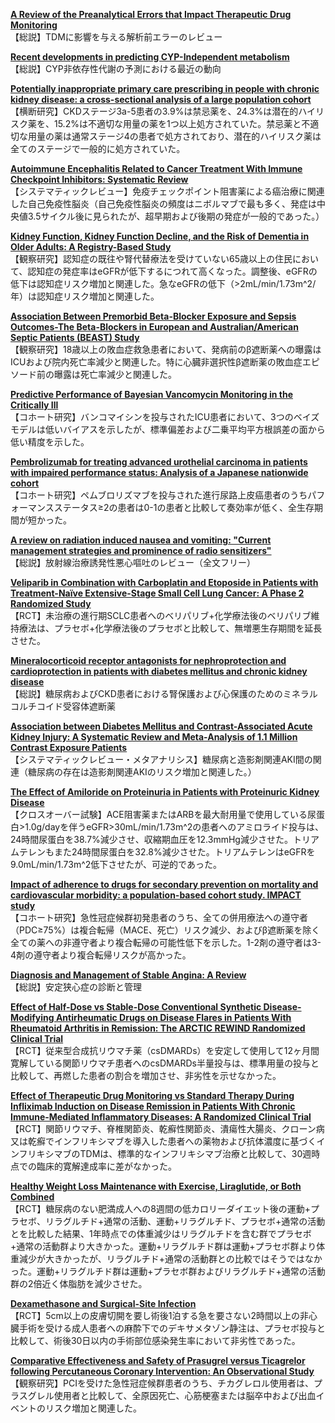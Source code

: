 [**A Review of the Preanalytical Errors that Impact Therapeutic Drug Monitoring**](https://pubmed.ncbi.nlm.nih.gov/33928931/)  
【総説】TDMに影響を与える解析前エラーのレビュー

[**Recent developments in predicting CYP-Independent metabolism**](https://pubmed.ncbi.nlm.nih.gov/33941024/)  
【総説】CYP非依存性代謝の予測における最近の動向

[**Potentially inappropriate primary care prescribing in people with chronic kidney disease: a cross-sectional analysis of a large population cohort**](https://pubmed.ncbi.nlm.nih.gov/33947664/)  
【横断研究】CKDステージ3a-5患者の3.9%は禁忌薬を、24.3%は潜在的ハイリスク薬を、15.2%は不適切な用量の薬を1つ以上処方されていた。禁忌薬と不適切な用量の薬は通常ステージ4の患者で処方されており、潜在的ハイリスク薬は全てのステージで一般的に処方されていた。

[**Autoimmune Encephalitis Related to Cancer Treatment With Immune Checkpoint Inhibitors: Systematic Review**](https://pubmed.ncbi.nlm.nih.gov/33952651/)  
【システマティックレビュー】免疫チェックポイント阻害薬による癌治療に関連した自己免疫性脳炎（自己免疫性脳炎の頻度はニボルマブで最も多く、発症は中央値3.5サイクル後に見られたが、超早期および後期の発症が一般的であった。）

[**Kidney Function, Kidney Function Decline, and the Risk of Dementia in Older Adults: A Registry-Based Study**](https://pubmed.ncbi.nlm.nih.gov/33952656/)  
【観察研究】認知症の既往や腎代替療法を受けていない65歳以上の住民において、認知症の発症率はeGFRが低下するにつれて高くなった。調整後、eGFRの低下は認知症リスク増加と関連した。急なeGFRの低下（>2mL/min/1.73m^2/年）は認知症リスク増加と関連した。

[**Association Between Premorbid Beta-Blocker Exposure and Sepsis Outcomes-The Beta-Blockers in European and Australian/American Septic Patients (BEAST) Study**](https://pubmed.ncbi.nlm.nih.gov/33938711/)  
【観察研究】18歳以上の敗血症救急患者において、発病前のβ遮断薬への曝露はICUおよび院内死亡率減少と関連した。特に心臓非選択性β遮断薬の敗血症エピソード前の曝露は死亡率減少と関連した。

[**Predictive Performance of Bayesian Vancomycin Monitoring in the Critically Ill**](https://pubmed.ncbi.nlm.nih.gov/33938713/)  
【コホート研究】バンコマイシンを投与されたICU患者において、3つのベイズモデルは低いバイアスを示したが、標準偏差および二乗平均平方根誤差の面から低い精度を示した。

[**Pembrolizumab for treating advanced urothelial carcinoma in patients with impaired performance status: Analysis of a Japanese nationwide cohort**](https://pubmed.ncbi.nlm.nih.gov/33931987/)  
【コホート研究】ペムブロリズマブを投与された進行尿路上皮癌患者のうちパフォーマンスステータス≥2の患者は0-1の患者と比較して奏効率が低く、全生存期間が短かった。

[**A review on radiation induced nausea and vomiting: "Current management strategies and prominence of radio sensitizers"**](https://pubmed.ncbi.nlm.nih.gov/33947288/)  
【総説】放射線治療誘発性悪心嘔吐のレビュー（全文フリー）

[**Veliparib in Combination with Carboplatin and Etoposide in Patients with Treatment-Naïve Extensive-Stage Small Cell Lung Cancer: A Phase 2 Randomized Study**](https://pubmed.ncbi.nlm.nih.gov/33947690/)  
【RCT】未治療の進行期SCLC患者へのベリパリブ+化学療法後のベリパリブ維持療法は、プラセボ+化学療法後のプラセボと比較して、無増悪生存期間を延長させた。

[**Mineralocorticoid receptor antagonists for nephroprotection and cardioprotection in patients with diabetes mellitus and chronic kidney disease**](https://pubmed.ncbi.nlm.nih.gov/33944938/)  
【総説】糖尿病およびCKD患者における腎保護および心保護のためのミネラルコルチコイド受容体遮断薬

[**Association between Diabetes Mellitus and Contrast-Associated Acute Kidney Injury: A Systematic Review and Meta-Analysis of 1.1 Million Contrast Exposure Patients**](https://pubmed.ncbi.nlm.nih.gov/33951655/)  
【システマティックレビュー・メタアナリシス】糖尿病と造影剤関連AKI間の関連（糖尿病の存在は造影剤関連AKIのリスク増加と関連した。）

[**The Effect of Amiloride on Proteinuria in Patients with Proteinuric Kidney Disease**](https://pubmed.ncbi.nlm.nih.gov/33957621/)  
【クロスオーバー試験】ACE阻害薬またはARBを最大耐用量で使用している尿蛋白>1.0g/dayを伴うeGFR>30mL/min/1.73m^2の患者へのアミロライド投与は、24時間尿蛋白を38.7%減少させ、収縮期血圧を12.3mmHg減少させた。トリアムテレンもまた24時間尿蛋白を32.8%減少させた。トリアムテレンはeGFRを9.0mL/min/1.73m^2低下させたが、可逆的であった。

[**Impact of adherence to drugs for secondary prevention on mortality and cardiovascular morbidity: a population-based cohort study. IMPACT study**](https://pubmed.ncbi.nlm.nih.gov/33938603/)  
【コホート研究】急性冠症候群初発患者のうち、全ての併用療法への遵守者（PDC≥75%）は複合転帰（MACE、死亡）リスク減少、およびβ遮断薬を除く全ての薬への非遵守者より複合転帰の可能性低下を示した。1-2剤の遵守者は3-4剤の遵守者より複合転帰リスクが高かった。

[**Diagnosis and Management of Stable Angina: A Review**](https://pubmed.ncbi.nlm.nih.gov/33944871/)  
【総説】安定狭心症の診断と管理

[**Effect of Half-Dose vs Stable-Dose Conventional Synthetic Disease-Modifying Antirheumatic Drugs on Disease Flares in Patients With Rheumatoid Arthritis in Remission: The ARCTIC REWIND Randomized Clinical Trial**](https://pubmed.ncbi.nlm.nih.gov/33944875/)  
【RCT】従来型合成抗リウマチ薬（csDMARDs）を安定して使用して12ヶ月間寛解している関節リウマチ患者へのcsDMARDs半量投与は、標準用量の投与と比較して、再燃した患者の割合を増加させ、非劣性を示せなかった。

[**Effect of Therapeutic Drug Monitoring vs Standard Therapy During Infliximab Induction on Disease Remission in Patients With Chronic Immune-Mediated Inflammatory Diseases: A Randomized Clinical Trial**](https://pubmed.ncbi.nlm.nih.gov/33944876/)  
【RCT】関節リウマチ、脊椎関節炎、乾癬性関節炎、潰瘍性大腸炎、クローン病又は乾癬でインフリキシマブを導入した患者への薬物および抗体濃度に基づくインフリキシマブのTDMは、標準的なインフリキシマブ治療と比較して、30週時点での臨床的寛解達成率に差がなかった。

[**Healthy Weight Loss Maintenance with Exercise, Liraglutide, or Both Combined**](https://pubmed.ncbi.nlm.nih.gov/33951361/)  
【RCT】糖尿病のない肥満成人への8週間の低カロリーダイエット後の運動+プラセボ、リラグルチド+通常の活動、運動+リラグルチド、プラセボ+通常の活動とを比較した結果、1年時点での体重減少はリラグルチドを含む群でプラセボ+通常の活動群より大きかった。運動+リラグルチド群は運動+プラセボ群より体重減少が大きかったが、リラグルチド+通常の活動群との比較ではそうではなかった。運動+リラグルチド群は運動+プラセボ群およびリラグルチド+通常の活動群の2倍近く体脂肪を減少させた。

[**Dexamethasone and Surgical-Site Infection**](https://pubmed.ncbi.nlm.nih.gov/33951362/)  
【RCT】5cm以上の皮膚切開を要し術後1泊する急を要さない2時間以上の非心臓手術を受ける成人患者への麻酔下でのデキサメタゾン静注は、プラセボ投与と比較して、術後30日以内の手術部位感染発生率において非劣性であった。

[**Comparative Effectiveness and Safety of Prasugrel versus Ticagrelor following Percutaneous Coronary Intervention: An Observational Study**](https://pubmed.ncbi.nlm.nih.gov/33932252/)  
【観察研究】PCIを受けた急性冠症候群患者のうち、チカグレロル使用者は、プラスグレル使用者と比較して、全原因死亡、心筋梗塞または脳卒中および出血イベントのリスク増加と関連した。
